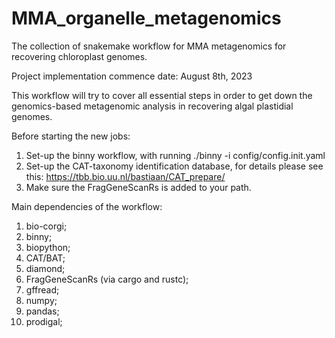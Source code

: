 # MMA_organelle_metagenomics
The collection of snakemake workflow for MMA metagenomics for recovering chloroplast genomes.

Project implementation commence date: August 8th, 2023

This workflow will try to cover all essential steps in order to get down the genomics-based metagenomic analysis in recovering algal plastidial genomes.

Before starting the new jobs:
1. Set-up the binny workflow, with running ./binny -i config/config.init.yaml
2. Set-up the CAT-taxonomy identification database, for details please see this: https://tbb.bio.uu.nl/bastiaan/CAT_prepare/
3. Make sure the FragGeneScanRs is added to your path.

Main dependencies of the workflow:
1. bio-corgi;
2. binny;
3. biopython;
4. CAT/BAT;
5. diamond;
6. FragGeneScanRs (via cargo and rustc);
7. gffread;
8. numpy;
9. pandas;
10. prodigal;